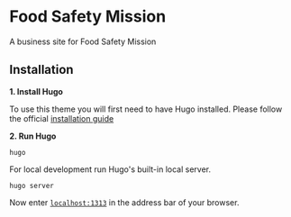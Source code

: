 # Food Safety Mission

A business site for Food Safety Mission

## Installation

**1. Install Hugo**

To use this theme you will first need to have Hugo installed. Please follow the official [installation guide](https://gohugo.io/getting-started/installing/)

**2. Run Hugo**

```
hugo
```

For local development run Hugo's built-in local server.

```
hugo server
```

Now enter [`localhost:1313`](http://localhost:1313) in the address bar of your browser.
